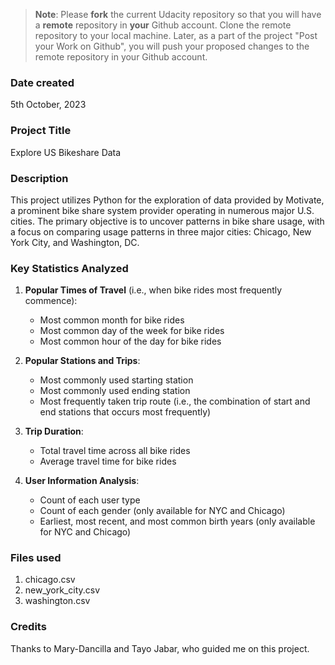 >**Note**: Please **fork** the current Udacity repository so that you will have a **remote** repository in **your** Github account. Clone the remote repository to your local machine. Later, as a part of the project "Post your Work on Github", you will push your proposed changes to the remote repository in your Github account.

### Date created
5th October, 2023

### Project Title
Explore US Bikeshare Data

### Description
This project utilizes Python for the exploration of data provided by Motivate, a prominent bike share system provider operating in numerous major U.S. cities. The primary objective is to uncover patterns in bike share usage, with a focus on comparing usage patterns in three major cities: Chicago, New York City, and Washington, DC.

### Key Statistics Analyzed

1. **Popular Times of Travel** (i.e., when bike rides most frequently commence):
   - Most common month for bike rides
   - Most common day of the week for bike rides
   - Most common hour of the day for bike rides

2. **Popular Stations and Trips**:
   - Most commonly used starting station
   - Most commonly used ending station
   - Most frequently taken trip route (i.e., the combination of start and end stations that occurs most frequently)

3. **Trip Duration**:
   - Total travel time across all bike rides
   - Average travel time for bike rides

4. **User Information Analysis**:
   - Count of each user type
   - Count of each gender (only available for NYC and Chicago)
   - Earliest, most recent, and most common birth years (only available for NYC and Chicago)

### Files used
1. chicago.csv
2. new_york_city.csv
3. washington.csv

### Credits
Thanks to Mary-Dancilla and Tayo Jabar, who guided me on this project.
